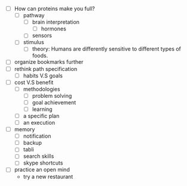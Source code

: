 - [ ] How can proteins make you full?
	- [ ] pathway
		- [ ] brain interpretation
			- [ ] hormones
		- [ ] sensors
	- [ ] stimulus
		- [ ] theory: Humans are differently sensitive to different types of foods.
- [ ] organize bookmarks further
- [ ] rethink path specification
	- [ ] habits V.S goals
- [ ] cost V.S benefit
	- [ ] methodologies
		- [ ] problem solving
		- [ ] goal achievement
		- [ ] learning
	- [ ] a specific plan
	- [ ] an execution
- [ ] memory
	- [ ] notification
	- [ ] backup
	- [ ] tabli
	- [ ] search skills
	- [ ] skype shortcuts
- [ ] practice an open mind
	- try a new restaurant
<!--stackedit_data:
eyJoaXN0b3J5IjpbLTE5Njg1MzkzMDFdfQ==
-->